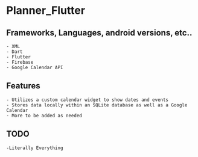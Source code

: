 # Planner_Flutter
## Frameworks, Languages, android versions, etc..
    - XML
    - Dart
    - Flutter
    - Firebase
    - Google Calendar API

## Features
    - Utilizes a custom calendar widget to show dates and events
    - Stores data locally within an SQLite database as well as a Google  Calendar
    - More to be added as needed
    
    
## TODO
    -Literally Everything